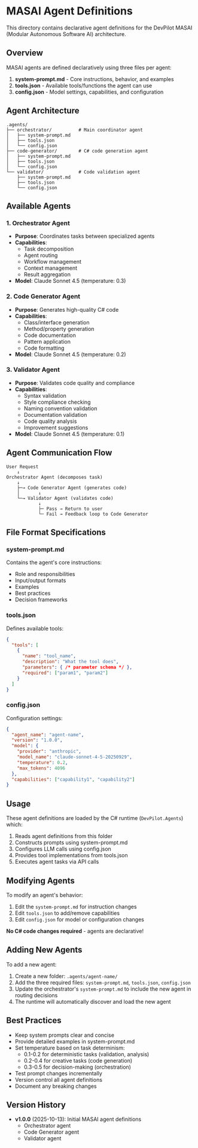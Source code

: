 # MASAI Agent Definitions

This directory contains declarative agent definitions for the DevPilot MASAI (Modular Autonomous Software AI) architecture.

## Overview

MASAI agents are defined declaratively using three files per agent:

1. **system-prompt.md** - Core instructions, behavior, and examples
2. **tools.json** - Available tools/functions the agent can use
3. **config.json** - Model settings, capabilities, and configuration

## Agent Architecture

```
.agents/
├── orchestrator/          # Main coordinator agent
│   ├── system-prompt.md
│   ├── tools.json
│   └── config.json
├── code-generator/        # C# code generation agent
│   ├── system-prompt.md
│   ├── tools.json
│   └── config.json
└── validator/             # Code validation agent
    ├── system-prompt.md
    ├── tools.json
    └── config.json
```

## Available Agents

### 1. Orchestrator Agent
- **Purpose**: Coordinates tasks between specialized agents
- **Capabilities**:
  - Task decomposition
  - Agent routing
  - Workflow management
  - Context management
  - Result aggregation
- **Model**: Claude Sonnet 4.5 (temperature: 0.3)

### 2. Code Generator Agent
- **Purpose**: Generates high-quality C# code
- **Capabilities**:
  - Class/interface generation
  - Method/property generation
  - Code documentation
  - Pattern application
  - Code formatting
- **Model**: Claude Sonnet 4.5 (temperature: 0.2)

### 3. Validator Agent
- **Purpose**: Validates code quality and compliance
- **Capabilities**:
  - Syntax validation
  - Style compliance checking
  - Naming convention validation
  - Documentation validation
  - Code quality analysis
  - Improvement suggestions
- **Model**: Claude Sonnet 4.5 (temperature: 0.1)

## Agent Communication Flow

```
User Request
    ↓
Orchestrator Agent (decomposes task)
    ↓
    ├─→ Code Generator Agent (generates code)
    │       ↓
    └─→ Validator Agent (validates code)
            ↓
            ├─ Pass → Return to user
            └─ Fail → Feedback loop to Code Generator
```

## File Format Specifications

### system-prompt.md
Contains the agent's core instructions:
- Role and responsibilities
- Input/output formats
- Examples
- Best practices
- Decision frameworks

### tools.json
Defines available tools:
```json
{
  "tools": [
    {
      "name": "tool_name",
      "description": "What the tool does",
      "parameters": { /* parameter schema */ },
      "required": ["param1", "param2"]
    }
  ]
}
```

### config.json
Configuration settings:
```json
{
  "agent_name": "agent-name",
  "version": "1.0.0",
  "model": {
    "provider": "anthropic",
    "model_name": "claude-sonnet-4-5-20250929",
    "temperature": 0.2,
    "max_tokens": 4096
  },
  "capabilities": ["capability1", "capability2"]
}
```

## Usage

These agent definitions are loaded by the C# runtime (`DevPilot.Agents`) which:
1. Reads agent definitions from this folder
2. Constructs prompts using system-prompt.md
3. Configures LLM calls using config.json
4. Provides tool implementations from tools.json
5. Executes agent tasks via API calls

## Modifying Agents

To modify an agent's behavior:
1. Edit the `system-prompt.md` for instruction changes
2. Edit `tools.json` to add/remove capabilities
3. Edit `config.json` for model or configuration changes

**No C# code changes required** - agents are declarative!

## Adding New Agents

To add a new agent:
1. Create a new folder: `.agents/agent-name/`
2. Add the three required files: `system-prompt.md`, `tools.json`, `config.json`
3. Update the orchestrator's `system-prompt.md` to include the new agent in routing decisions
4. The runtime will automatically discover and load the new agent

## Best Practices

- Keep system prompts clear and concise
- Provide detailed examples in system-prompt.md
- Set temperature based on task determinism:
  - 0.1-0.2 for deterministic tasks (validation, analysis)
  - 0.2-0.4 for creative tasks (code generation)
  - 0.3-0.5 for decision-making (orchestration)
- Test prompt changes incrementally
- Version control all agent definitions
- Document any breaking changes

## Version History

- **v1.0.0** (2025-10-13): Initial MASAI agent definitions
  - Orchestrator agent
  - Code Generator agent
  - Validator agent
